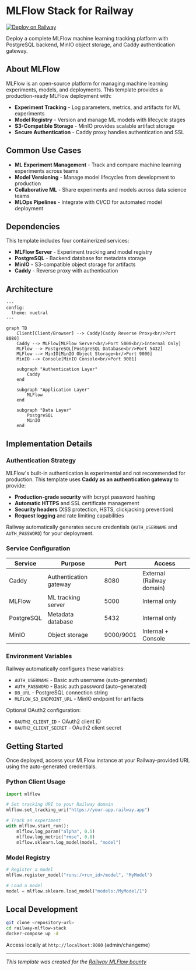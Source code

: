 # MLFlow Stack for Railway

[![Deploy on Railway](https://railway.app/button.svg)](https://railway.app/template/railway-mlflow-stack)

Deploy a complete MLFlow machine learning tracking platform with PostgreSQL backend, MinIO object storage, and Caddy authentication gateway.

## About MLFlow

MLFlow is an open-source platform for managing machine learning experiments, models, and deployments. This template provides a production-ready MLFlow deployment with:

- **Experiment Tracking** - Log parameters, metrics, and artifacts for ML experiments
- **Model Registry** - Version and manage ML models with lifecycle stages
- **S3-Compatible Storage** - MinIO provides scalable artifact storage
- **Secure Authentication** - Caddy proxy handles authentication and SSL

## Common Use Cases

- **ML Experiment Management** - Track and compare machine learning experiments across teams
- **Model Versioning** - Manage model lifecycles from development to production
- **Collaborative ML** - Share experiments and models across data science teams
- **MLOps Pipelines** - Integrate with CI/CD for automated model deployment

## Dependencies

This template includes four containerized services:

- **MLFlow Server** - Experiment tracking and model registry
- **PostgreSQL** - Backend database for metadata storage  
- **MinIO** - S3-compatible object storage for artifacts
- **Caddy** - Reverse proxy with authentication

## Architecture

```mermaid
---
config:
  theme: nuetral
---

graph TB
    Client[Client/Browser] --> Caddy[Caddy Reverse Proxy<br/>Port 8080]
    Caddy --> MLFlow[MLFlow Server<br/>Port 5000<br/>Internal Only]
    MLFlow --> PostgreSQL[PostgreSQL Database<br/>Port 5432]
    MLFlow --> MinIO[MinIO Object Storage<br/>Port 9000]
    MinIO --> Console[MinIO Console<br/>Port 9001]
    
    subgraph "Authentication Layer"
        Caddy
    end
    
    subgraph "Application Layer"
        MLFlow
    end
    
    subgraph "Data Layer"
        PostgreSQL
        MinIO
    end
```

## Implementation Details

### Authentication Strategy

MLFlow's built-in authentication is experimental and not recommended for production. This template uses **Caddy as an authentication gateway** to provide:

- **Production-grade security** with bcrypt password hashing
- **Automatic HTTPS** and SSL certificate management  
- **Security headers** (XSS protection, HSTS, clickjacking prevention)
- **Request logging** and rate limiting capabilities

Railway automatically generates secure credentials (`AUTH_USERNAME` and `AUTH_PASSWORD`) for your deployment.

### Service Configuration

| Service | Purpose | Port | Access |
|---------|---------|------|--------|
| Caddy | Authentication gateway | 8080 | External (Railway domain) |
| MLFlow | ML tracking server | 5000 | Internal only |
| PostgreSQL | Metadata database | 5432 | Internal only |
| MinIO | Object storage | 9000/9001 | Internal + Console |

### Environment Variables

Railway automatically configures these variables:

- `AUTH_USERNAME` - Basic auth username (auto-generated)
- `AUTH_PASSWORD` - Basic auth password (auto-generated)
- `DB_URL` - PostgreSQL connection string
- `MLFLOW_S3_ENDPOINT_URL` - MinIO endpoint for artifacts

Optional OAuth2 configuration:
- `OAUTH2_CLIENT_ID` - OAuth2 client ID
- `OAUTH2_CLIENT_SECRET` - OAuth2 client secret

## Getting Started

Once deployed, access your MLFlow instance at your Railway-provided URL using the auto-generated credentials.

### Python Client Usage

```python
import mlflow

# Set tracking URI to your Railway domain
mlflow.set_tracking_uri("https://your-app.railway.app")

# Track an experiment
with mlflow.start_run():
    mlflow.log_param("alpha", 0.5)
    mlflow.log_metric("rmse", 0.8)
    mlflow.sklearn.log_model(model, "model")
```

### Model Registry

```python
# Register a model
mlflow.register_model("runs:/<run_id>/model", "MyModel")

# Load a model
model = mlflow.sklearn.load_model("models:/MyModel/1")
```

## Local Development

```bash
git clone <repository-url>
cd railway-mlflow-stack
docker-compose up -d
```

Access locally at `http://localhost:8080` (admin/changeme)

---

*This template was created for the [Railway MLFlow bounty](https://station.railway.com/questions/template-request-m-lflow-c7d942b1)*
